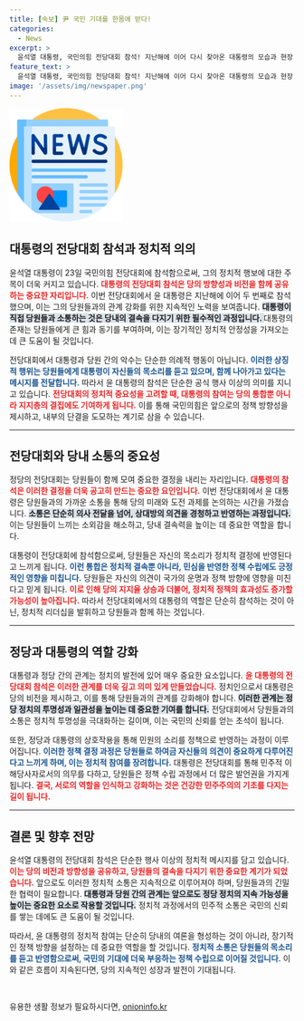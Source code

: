 ```yaml
---
title: [속보] 尹 국민 기대를 한몸에 받다!
categories:
  - News
excerpt: >
  윤석열 대통령, 국민의힘 전당대회 참석! 지난해에 이어 다시 찾아온 대통령의 모습과 현장 분위기를 생생히 전해드립니다. 클릭해서 더 알아보세요!
feature_text: >
  윤석열 대통령, 국민의힘 전당대회 참석! 지난해에 이어 다시 찾아온 대통령의 모습과 현장 분위기를 생생히 전해드립니다. 클릭해서 더 알아보세요!
image: '/assets/img/newspaper.png'
---
```


<p><img src="/assets/img/newspaper.png" alt="kimp 속보" /></p>

<h2 data-ke-size="size26">대통령의 전당대회 참석과 정치적 의의</h2>

<p data-ke-size="size16">윤석열 대통령이 23일 국민의힘 전당대회에 참석함으로써, 그의 정치적 행보에 대한 주목이 더욱 커지고 있습니다. <b><span style="color: #ee2323;">대통령의 전당대회 참석은 당의 방향성과 비전을 함께 공유하는 중요한 자리입니다.</span></b> 이번 전당대회에서 윤 대통령은 지난해에 이어 두 번째로 참석했으며, 이는 그의 당원들과의 관계 강화를 위한 지속적인 노력을 보여줍니다. <b><span style="background-color: #21538527;">대통령이 직접 당원들과 소통하는 것은 당내의 결속을 다지기 위한 필수적인 과정입니다. </span></b> 대통령의 존재는 당원들에게 큰 힘과 동기를 부여하며, 이는 장기적인 정치적 안정성을 가져오는 데 큰 도움이 될 것입니다.</p>

<p data-ke-size="size16">전당대회에서 대통령과 당원 간의 악수는 단순한 의례적 행동이 아닙니다. <b><span style="color: #1a5490;">이러한 상징적 행위는 당원들에게 대통령이 자신들의 목소리를 듣고 있으며, 함께 나아가고 있다는 메시지를 전달합니다.</span></b> 따라서 윤 대통령의 참석은 단순한 공식 행사 이상의 의미를 지니고 있습니다. <b><span style="color: #ee2323;">전당대회의 정치적 중요성을 고려할 때, 대통령의 참여는 당의 통합뿐 아니라 지지층의 결집에도 기여하게 됩니다.</span></b> 이를 통해 국민의힘은 앞으로의 정책 방향성을 제시하고, 내부의 단결을 도모하는 계기로 삼을 수 있습니다.</p>

<hr>

<h2 data-ke-size="size26">전당대회와 당내 소통의 중요성</h2>

<p data-ke-size="size16">정당의 전당대회는 당원들이 함께 모여 중요한 결정을 내리는 자리입니다. <b><span style="color: #ee2323;">대통령의 참석은 이러한 결정을 더욱 공고히 만드는 중요한 요인입니다.</span></b> 이번 전당대회에서 윤 대통령은 당원들과의 가까운 소통을 통해 당의 미래와 도전 과제를 논의하는 시간을 가졌습니다. <b><span style="background-color: #21538527;">소통은 단순히 의사 전달을 넘어, 상대방의 의견을 경청하고 반영하는 과정입니다.</span></b> 이는 당원들이 느끼는 소외감을 해소하고, 당내 결속력을 높이는 데 중요한 역할을 합니다.</p>

<p data-ke-size="size16">대통령이 전당대회에 참석함으로써, 당원들은 자신의 목소리가 정치적 결정에 반영된다고 느끼게 됩니다. <b><span style="color: #1a5490;">이런 통합은 정치적 결속뿐 아니라, 민심을 반영한 정책 수립에도 긍정적인 영향을 미칩니다.</span></b> 당원들은 자신의 의견이 국가의 운명과 정책 방향에 영향을 미친다고 믿게 됩니다. <b><span style="color: #ee2323;">이로 인해 당의 지지율 상승과 더불어, 정치적 정책의 효과성도 증가할 가능성이 높아집니다.</span></b> 따라서 전당대회에서의 대통령의 역할은 단순히 참석하는 것이 아닌, 정치적 리더십을 발휘하고 당원들과 함께 하는 것입니다.</p>

<hr>

<h2 data-ke-size="size26">정당과 대통령의 역할 강화</h2>

<p data-ke-size="size16">대통령과 정당 간의 관계는 정치의 발전에 있어 매우 중요한 요소입니다. <b><span style="color: #ee2323;">윤 대통령의 전당대회 참석은 이러한 관계를 더욱 깊고 의미 있게 만들었습니다.</span></b> 정치인으로서 대통령은 당의 비전을 제시하고, 이를 통해 당원들과의 관계를 강화해야 합니다. <b><span style="background-color: #21538527;">이러한 관계는 정당 정치의 투명성과 일관성을 높이는 데 중요한 기여를 합니다.</span></b> 전당대회에서 당원들과의 소통은 정치적 투명성을 극대화하는 길이며, 이는 국민의 신뢰를 얻는 초석이 됩니다.</p>

<p data-ke-size="size16">또한, 정당과 대통령의 상호작용을 통해 민원의 소리를 정책으로 반영하는 과정이 이루어집니다. <b><span style="color: #1a5490;">이러한 정책 결정 과정은 당원들로 하여금 자신들의 의견이 중요하게 다루어진다고 느끼게 하며, 이는 정치적 참여를 장려합니다.</span></b> 대통령은 전당대회를 통해 민주적 이해당사자로서의 의무를 다하고, 당원들은 정책 수립 과정에서 더 많은 발언권을 가지게 됩니다. <b><span style="color: #ee2323;">결국, 서로의 역할을 인식하고 강화하는 것은 건강한 민주주의의 기초를 다지는 길이 됩니다.</span></b></p>

<hr>

<h2 data-ke-size="size26">결론 및 향후 전망</h2>

<p data-ke-size="size16">윤석열 대통령의 전당대회 참석은 단순한 행사 이상의 정치적 메시지를 담고 있습니다. <b><span style="color: #ee2323;">이는 당의 비전과 방향성을 공유하고, 당원들의 결속을 다지기 위한 중요한 계기가 되었습니다.</span></b> 앞으로도 이러한 정치적 소통은 지속적으로 이루어져야 하며, 당원들과의 긴밀한 협력이 필요합니다. <b><span style="background-color: #21538527;">대통령과 당원 간의 관계는 앞으로도 정당 정치의 지속 가능성을 높이는 중요한 요소로 작용할 것입니다.</span></b> 정치적 과정에서의 민주적 소통은 국민의 신뢰를 쌓는 데에도 큰 도움이 될 것입니다.</p>

<p data-ke-size="size16">따라서, 윤 대통령의 정치적 참여는 단순히 당내의 여론을 형성하는 것이 아니라, 장기적인 정책 방향을 설정하는 데 중요한 역할을 할 것입니다. <b><span style="color: #1a5490;">정치적 소통은 당원들의 목소리를 듣고 반영함으로써, 국민의 기대에 더욱 부응하는 정책 수립으로 이어질 것입니다.</span></b> 이와 같은 흐름이 지속된다면, 당의 지속적인 성장과 발전이 기대됩니다.</p>

<p data-ke-size="size16">&nbsp;</p>
유용한 생활 정보가 필요하시다면, <a href="https://onioninfo.kr" rel="dofollow">onioninfo.kr</a>


